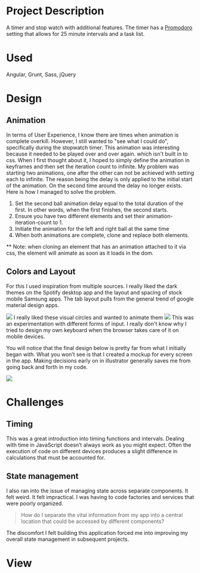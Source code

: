 # Project Description
A timer and stop watch with additional features. The timer has a [Promodoro]( https://en.wikipedia.org/wiki/Pomodoro_Technique) setting that allows for 25 minute intervals and a task list.

# Used
Angular, Grunt, Sass, jQuery

# Design

## Animation
In terms of User Experience, I know there are times when animation is complete overkill. However, I still wanted to "see what I could do", specifically during the stopwatch timer. This animation was interesting because it needed to be played over and over again. which isn't built in to css. When I first thought about it, I hoped to simply define the animation in keyframes and then set the iteration count to infinite. My problem was starting two animations, one after the other can not be achieved with setting each to infinite. The reason being the delay is only applied to the initial start of the animation. On the second time around the delay no longer exists. Here is how I managed to solve the problem.


1. Set the second ball animation delay equal to the total duration of the first. In other words, when the first finishes, the second starts.
2. Ensure you have two different elements and set their animation-iteration-count to 1.
3. Initiate the animation for the left and right ball at the same time
4. When both animations are complete, clone and replace both elements.

** Note: when cloning an element that has an animation attached to it via css, the element will animate as soon as it loads in the dom.

## Colors and Layout
For this I used inspiration from multiple sources. I really liked the dark themes on the Spotify desktop app and the layout and spacing of stock mobile Samsung apps.  The tab layout pulls from the general trend of google material design apps.

<img id="" class="landscape med" src="../../assets/images/clock/first-render.png">
I really liked these visual circles and wanted to animate them

<img id="" class="portrait med" src="../../assets/images/clock/orange-mockup.png">
This was an experimentation with different forms of input. I really don't know why I tried to design my own keyboard when the browser takes care of it on mobile devices.

You will notice that the final design below is pretty far from what I initially began with. What you won’t see is that I created a mockup for every screen in the app. Making decisions early on in illustrator generally saves me from going back and forth in my code.

<img id="" class="portrait" src="../../assets/images/clock/final-mockup.png">

# Challenges

## Timing
This was a great introduction into timing functions and intervals. Dealing with time in JavaScript doesn’t always work as you might expect. Often the execution of code on different devices produces a slight difference in calculations that must be accounted for.

## State management
I also ran into the issue of managing state across separate components. It felt weird. It felt impractical. I was having to code factories and services that were poorly organized.

> How do I separate the vital information from my app into a central location that could be accessed by different components?

The discomfort I felt building this application forced me into improving my overall state management in subsequent projects.


# View

